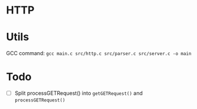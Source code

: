# HTTP

# Utils

GCC command: `gcc main.c src/http.c src/parser.c src/server.c -o main`

# Todo

- [ ] Split processGETRequest() into `getGETRequest()` and `processGETRequest()`
